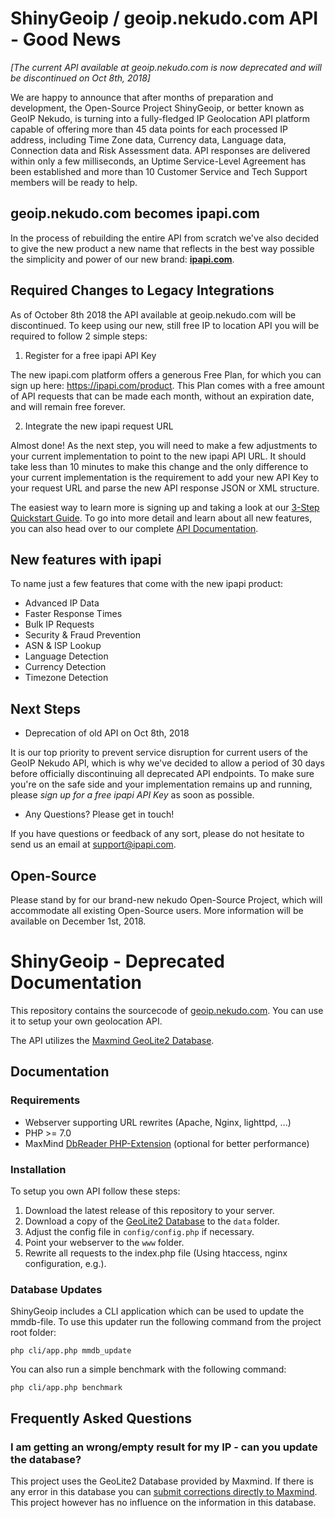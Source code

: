 # ShinyGeoip / geoip.nekudo.com API - Good News

*[The current API available at geoip.nekudo.com is now deprecated and will be discontinued on Oct 8th, 2018]*

We are happy to announce that after months of preparation and development, the Open-Source Project ShinyGeoip, or better known as GeoIP Nekudo, is turning into a fully-fledged IP Geolocation API platform capable of offering more than 45 data points for each processed IP address, including Time Zone data, Currency data, Language data, Connection data and Risk Assessment data. API responses are delivered within only a few milliseconds, an Uptime Service-Level Agreement has been established and more than 10 Customer Service and Tech Support members will be ready to help.  

## geoip.nekudo.com becomes ipapi.com

In the process of rebuilding the entire API from scratch we've also decided to give the new product a new name that reflects in the best way possible the simplicity and power of our new brand: **[ipapi.com](https://ipapi.com)**. 

## Required Changes to Legacy Integrations 

As of October 8th 2018 the API available at geoip.nekudo.com will be discontinued. To keep using our new, still free IP to location API you will be required to follow 2 simple steps: 

1. Register for a free ipapi API Key

The new ipapi.com platform offers a generous Free Plan, for which you can sign up here: https://ipapi.com/product. This Plan comes with a free amount of API requests that can be made each month, without an expiration date, and will remain free forever. 

2. Integrate the new ipapi request URL

Almost done! As the next step, you will need to make a few adjustments to your current implementation to point to the new ipapi API URL. It should take less than 10 minutes to make this change and the only difference to your current implementation is the requirement to add your new API Key to your request URL and parse the new API response JSON or XML structure.

The easiest way to learn more is signing up and taking a look at our [3-Step Quickstart Guide](https://ipapi.com/quickstart). To go into more detail and learn about all new features, you can also head over to our complete [API Documentation](https://ipapi.com/documentation). 

## New features with ipapi
To name just a few features that come with the new ipapi product: 

- Advanced IP Data
- Faster Response Times
- Bulk IP Requests
- Security & Fraud Prevention 
- ASN & ISP Lookup
- Language Detection
- Currency Detection
- Timezone Detection

## Next Steps

- Deprecation of old API on Oct 8th, 2018

It is our top priority to prevent service disruption for current users of the GeoIP Nekudo API, which is why we've decided to allow a period of 30 days before officially discontinuing all deprecated API endpoints. To make sure you're on the safe side and your implementation remains up and running, please *sign up for a free ipapi API Key* as soon as possible.

- Any Questions? Please get in touch!

If you have questions or feedback of any sort, please do not hesitate to send us an email at support@ipapi.com. 

## Open-Source

Please stand by for our brand-new nekudo Open-Source Project, which will accommodate all existing Open-Source users. More information will be available on December 1st, 2018. 





ShinyGeoip - Deprecated Documentation
=====

This repository contains the sourcecode of [geoip.nekudo.com](http://geoip.nekudo.com). You can use it to setup
your own geolocation API. 

The API utilizes the [Maxmind GeoLite2 Database](http://dev.maxmind.com/geoip/geoip2/geolite2/).

## Documentation

### Requirements

* Webserver supporting URL rewrites (Apache, Nginx, lighttpd, ...)
* PHP >= 7.0
* MaxMind [DbReader PHP-Extension](https://github.com/maxmind/MaxMind-DB-Reader-php) (optional for better performance)


### Installation
To setup you own API follow these steps:

1. Download the latest release of this repository to your server.
2. Download a copy of the [GeoLite2 Database](http://dev.maxmind.com/geoip/geoip2/geolite2/) to the ```data``` folder.
3. Adjust the config file in `config/config.php` if necessary.
4. Point your webserver to the ```www``` folder.
5. Rewrite all requests to the index.php file (Using htaccess, nginx configuration, e.g.).

### Database Updates

ShinyGeoip includes a CLI application which can be used to update the mmdb-file. To use this updater
run the following command from the project root folder:

```php cli/app.php mmdb_update```

You can also run a simple benchmark with the following command:

```php cli/app.php benchmark```

## Frequently Asked Questions

### I am getting an wrong/empty result for my IP - can you update the database?

This project uses the GeoLite2 Database provided by Maxmind. If there is any error in this database you can [submit
corrections directly to Maxmind](https://support.maxmind.com/correction-faq/). This project however has no influence
on the information in this database.
